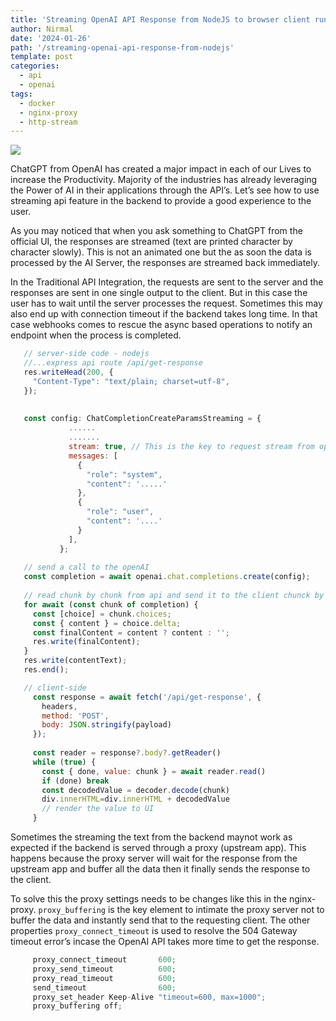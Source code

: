 ```yaml
---
title: 'Streaming OpenAI API Response from NodeJS to browser client running on nginx-proxy'
author: Nirmal
date: '2024-01-26'
path: '/streaming-openai-api-response-from-nodejs'
template: post
categories:
  - api
  - openai
tags:
  - docker
  - nginx-proxy
  - http-stream
---
```


![](https://cdn-images-1.medium.com/max/2400/1*Z6K1SXEx-U2jSnUsRl1FuA.png)


ChatGPT from OpenAI has created a major impact in each of our Lives to increase the Productivity. Majority of the industries has already leveraging the Power of AI in their applications through the API’s. Let’s see how to use streaming api feature in the backend to provide a good experience to the user.

As you may noticed that when you ask something to ChatGPT from the official UI, the responses are streamed (text are printed character by character slowly). This is not an animated one but the as soon the data is processed by the AI Server, the responses are streamed back immediately.

In the Traditional API Integration, the requests are sent to the server and the responses are sent in one single output to the client. But in this case the user has to wait until the server processes the request. Sometimes this may also end up with connection timeout if the backend takes long time. In that case webhooks comes to rescue the async based operations to notify an endpoint when the process is completed.

 ```javascript
    // server-side code - nodejs
    //...express api route /api/get-response
    res.writeHead(200, {
      "Content-Type": "text/plain; charset=utf-8",
    });
    
    
    const config: ChatCompletionCreateParamsStreaming = {
              ......
              .......
              stream: true, // This is the key to request stream from openai api
              messages: [
                {
                  "role": "system",
                  "content": '.....'
                },
                {
                  "role": "user",
                  "content": '....'
                }
              ],
            };
    
    // send a call to the openAI
    const completion = await openai.chat.completions.create(config);
    
    // read chunk by chunk from api and send it to the client chunck by chunk
    for await (const chunk of completion) {
      const [choice] = chunk.choices;
      const { content } = choice.delta;
      const finalContent = content ? content : '';
      res.write(finalContent);
    }
    res.write(contentText);
    res.end();

 ```

 ```javascript
    // client-side
      const response = await fetch('/api/get-response', {
        headers,
        method: 'POST',
        body: JSON.stringify(payload)
      });
    
      const reader = response?.body?.getReader()
      while (true) {
        const { done, value: chunk } = await reader.read()
        if (done) break
        const decodedValue = decoder.decode(chunk)
        div.innerHTML=div.innerHTML + decodedValue
        // render the value to UI
      }
 ```      

Sometimes the streaming the text from the backend maynot work as expected if the backend is served through a proxy (upstream app). This happens because the proxy server will wait for the response from the upstream app and buffer all the data then it finally sends the response to the client.

To solve this the proxy settings needs to be changes like this in the nginx-proxy. `proxy_buffering` is the key element to intimate the proxy server not to buffer the data and instantly send that to the requesting client. The other properties `proxy_connect_timeout` is used to resolve the 504 Gateway timeout error’s incase the OpenAI API takes more time to get the response.

 ```javascript
      proxy_connect_timeout       600;
      proxy_send_timeout          600;
      proxy_read_timeout          600;
      send_timeout                600;
      proxy_set_header Keep-Alive "timeout=600, max=1000";
      proxy_buffering off;
 ```    
    
